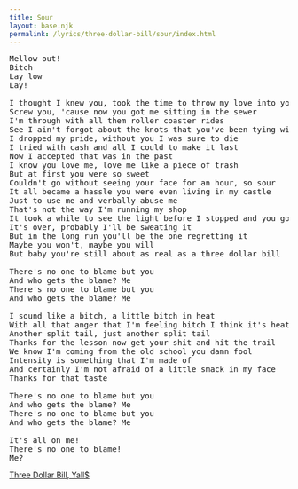 ```yaml
---
title: Sour
layout: base.njk
permalink: /lyrics/three-dollar-bill/sour/index.html
---
```

<pre>
Mellow out!
Bitch
Lay low
Lay!

I thought I knew you, took the time to throw my love into you
Screw you, 'cause now you got me sitting in the sewer
I'm through with all them roller coaster rides
See I ain't forgot about the knots that you've been tying with my insides
I dropped my pride, without you I was sure to die
I tried with cash and all I could to make it last
Now I accepted that was in the past
I know you love me, love me like a piece of trash
But at first you were so sweet
Couldn't go without seeing your face for an hour, so sour
It all became a hassle you were even living in my castle
Just to use me and verbally abuse me
That's not the way I'm running my shop
It took a while to see the light before I stopped and you got dropped off
It's over, probably I'll be sweating it
But in the long run you'll be the one regretting it
Maybe you won't, maybe you will
But baby you're still about as real as a three dollar bill

There's no one to blame but you
And who gets the blame? Me
There's no one to blame but you
And who gets the blame? Me

I sound like a bitch, a little bitch in heat
With all that anger that I'm feeling bitch I think it's heat
Another split tail, just another split tail
Thanks for the lesson now get your shit and hit the trail
We know I'm coming from the old school you damn fool
Intensity is something that I'm made of
And certainly I'm not afraid of a little smack in my face
Thanks for that taste

There's no one to blame but you
And who gets the blame? Me
There's no one to blame but you
And who gets the blame? Me

It's all on me!
There's no one to blame!
Me?
</pre>

[Three Dollar Bill, Yall$](/lyrics/three-dollar-bill/)